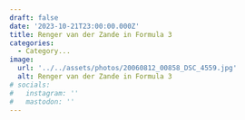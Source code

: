 ```yaml
---
draft: false
date: '2023-10-21T23:00:00.000Z'
title: Renger van der Zande in Formula 3
categories:
  - Category...
image:
  url: '../../assets/photos/20060812_00858_DSC_4559.jpg'
  alt: Renger van der Zande in Formula 3
# socials:
#   instagram: ''
#   mastodon: ''
---
```

